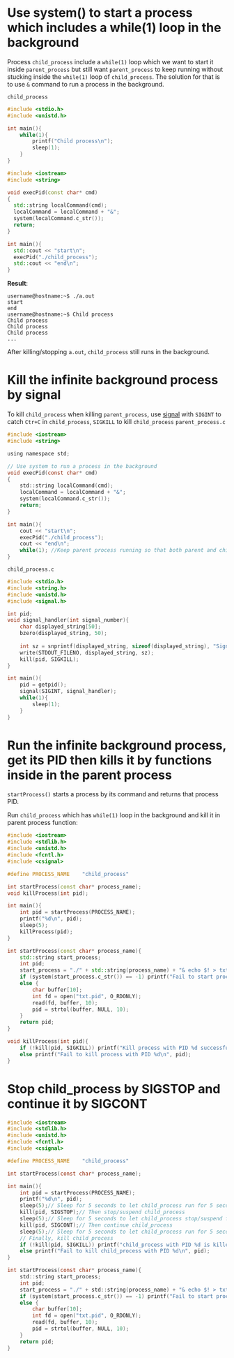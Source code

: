 # Use system() to start a process which includes a while(1) loop in the background
Process ``child_process`` include a ``while(1)`` loop which we want to start it inside ``parent_process`` but still want ``parent_process`` to keep running without stucking inside the ``while(1)`` loop of ``child_process``. The solution for that is to use ``&``  command to run a process in the background.

``child_process``
```c
#include <stdio.h>
#include <unistd.h>

int main(){
    while(1){
        printf("Child process\n");
        sleep(1);
    }
}
```

```cpp
#include <iostream>
#include <string>

void execPid(const char* cmd)
{
  std::string localCommand(cmd);
  localCommand = localCommand + "&";
  system(localCommand.c_str());
  return;
}

int main(){
  std::cout << "start\n";
  execPid("./child_process");
  std::cout << "end\n";
}
```
**Result**:

```
username@hostname:~$ ./a.out
start
end
username@hostname:~$ Child process
Child process
Child process
Child process
...
```
After killing/stopping ``a.out``, ``child_process`` still runs in the background.
# Kill the infinite background process by signal
To kill ``child_process`` when killing ``parent_process``, use [signal](Signal) with ``SIGINT`` to catch ``Ctr+C`` in ``child_process``, ``SIGKILL`` to kill ``child_process``
``parent_process.c``
```c
#include <iostream>
#include <string>

using namespace std;

// Use system to run a process in the background
void execPid(const char* cmd)
{
    std::string localCommand(cmd);
    localCommand = localCommand + "&";
    system(localCommand.c_str());
    return;
}

int main(){
    cout << "start\n";
    execPid("./child_process");
    cout << "end\n";
    while(1); //Keep parent process running so that both parent and child process can be stopped by Ctr+C
}
```

``child_process.c``
```c
#include <stdio.h>
#include <string.h>
#include <unistd.h>
#include <signal.h>   

int pid;
void signal_handler(int signal_number){
	char displayed_string[50];
	bzero(displayed_string, 50);
	
	int sz = snprintf(displayed_string, sizeof(displayed_string), "Signal %d is caught\n", signal_number);
	write(STDOUT_FILENO, displayed_string, sz); 
    kill(pid, SIGKILL);
}

int main(){
    pid = getpid();
    signal(SIGINT, signal_handler);
    while(1){
        sleep(1);
    }
}
```
# Run the infinite background process, get its PID then kills it by functions inside in the parent process

``startProcess()`` starts a process by its command and returns that process PID.

Run ``child_process`` which has ``while(1)`` loop in the background and kill it in parent process function:

```cpp
#include <iostream>
#include <stdlib.h>
#include <unistd.h>
#include <fcntl.h>
#include <csignal>

#define PROCESS_NAME    "child_process"

int startProcess(const char* process_name);
void killProcess(int pid);

int main(){
	int pid = startProcess(PROCESS_NAME);
	printf("%d\n", pid);
	sleep(5);
	killProcess(pid);
}

int startProcess(const char* process_name){
    std::string start_process;
	int pid;
	start_process = "./" + std::string(process_name) + "& echo $! > txt.pid";
    if (system(start_process.c_str()) == -1) printf("Fail to start process in the background\n");
    else {
        char buffer[10];
        int fd = open("txt.pid", O_RDONLY);
        read(fd, buffer, 10);
        pid = strtol(buffer, NULL, 10);
    }
	return pid;
}

void killProcess(int pid){
	if (!kill(pid, SIGKILL)) printf("Kill process with PID %d successfully\n", pid);
	else printf("Fail to kill process with PID %d\n", pid);
}
```
# Stop child_process by SIGSTOP and continue it by SIGCONT
```c
#include <iostream>
#include <stdlib.h>
#include <unistd.h>
#include <fcntl.h>
#include <csignal>

#define PROCESS_NAME    "child_process"

int startProcess(const char* process_name);

int main(){
   	int pid = startProcess(PROCESS_NAME);
	printf("%d\n", pid);
	sleep(5);// Sleep for 5 seconds to let child_process run for 5 seconds
    kill(pid, SIGSTOP);// Then stop/suspend child_process
    sleep(5);// Sleep for 5 seconds to let child_process stop/suspend for 5 seconds
    kill(pid, SIGCONT);// Then continue child_process
    sleep(5);// Sleep for 5 seconds to let child_process run for 5 seconds
    // Finally, kill child_process
    if (!kill(pid, SIGKILL)) printf("child_process with PID %d is killed\n", pid);
    else printf("Fail to kill child_process with PID %d\n", pid);
}

int startProcess(const char* process_name){
    std::string start_process;
	int pid;
	start_process = "./" + std::string(process_name) + "& echo $! > txt.pid";
    if (system(start_process.c_str()) == -1) printf("Fail to start process in the background\n");
    else {
        char buffer[10];
        int fd = open("txt.pid", O_RDONLY);
        read(fd, buffer, 10);
        pid = strtol(buffer, NULL, 10);
    }
	return pid;
}
```